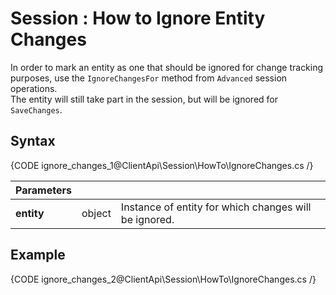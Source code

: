 # Session : How to Ignore Entity Changes

In order to mark an entity as one that should be ignored for change tracking purposes, use the `IgnoreChangesFor` method from `Advanced` session operations.  
The entity will still take part in the session, but will be ignored for `SaveChanges`.

## Syntax

{CODE ignore_changes_1@ClientApi\Session\HowTo\IgnoreChanges.cs /}

| Parameters | | |
| ------------- | ------------- | ----- |
| **entity** | object | Instance of entity for which changes will be ignored. |


## Example

{CODE ignore_changes_2@ClientApi\Session\HowTo\IgnoreChanges.cs /}
